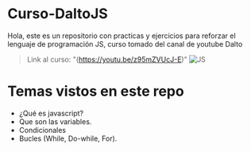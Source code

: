 # Curso-DaltoJS
Hola, este es un repositorio con practicas y ejercicios para reforzar el lenguaje de programación JS, curso tomado del canal de youtube Dalto

> Link al curso: "(https://youtu.be/z95mZVUcJ-E)"
> ![JS]([/capturas/Apaquarium-especiesMundo2.PNG](https://soyhorizonte.com/wp-content/uploads/2020/10/Javascript-by-SoyHorizonte.jpg))

# Temas vistos en este repo
-  ¿Qué es javascript?
-  Que son las variables.
-  Condicionales 
-  Bucles (While, Do-while, For).
